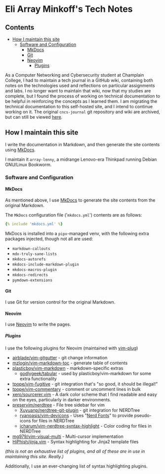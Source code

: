 # Eli Array Minkoff's Tech Notes

## Contents

<!-- vim-markdown-toc GitLab -->

* [How I maintain this site](#how-i-maintain-this-site)
  * [Software and Configuration](#software-and-configuration)
    * [MkDocs](#mkdocs)
    * [Git](#git)
    * [Neovim](#neovim)
      * [Plugins](#plugins)

<!-- vim-markdown-toc -->

As a Computer Networking and Cybersecurity student at Champlain College, I had to maintain a tech journal in a GitHub wiki, containing both notes on the technologies used and reflections on particular assignments and labs. I no longer want to maintain that wiki, now that my studies are complete, but I found the process of working on technical documentation to be helpful in reinforcing the concepts as I learned them. I am migrating the technical documentation to this self-hosted site, and I intend to continue working on it. The original `cncs-journal` git repository and wiki are archived, but can still be viewed [here](https://github.com/eliminmax/cncs-journal/wiki).

## How I maintain this site

I write the documentation in Markdown, and then generate the site contents using [MkDocs](https://www.mkdocs.org/).

I maintain it `array-lenny`, a midrange Lenovo-era Thinkpad running Debian GNU/Linux Bookworm.

### Software and Configuration

#### MkDocs

As mentioned above, I use [MkDocs](https://www.mkdocs.org) to generate the site contents from the original Markdown.

The `MkDocs` configuration file ('`mkdocs.yml`') contents are as follows:

```yaml
{% include 'mkdocs.yml' %}
```

MkDocs is installed into a `pipx`-managed venv, with the following extra packages injected, though not all are used:

* `markdown-callouts`
* `mdx-truly-sane-lists`
* `mkdocs-autorefs`
* `mkdocs-include-markdown-plugin`
* `mkdocs-macros-plugin`
* `mkdocs-redirects`
* `pymdown-extensions`

#### Git

I use Git for version control for the original Markdown.

#### Neovim

I use [Neovim](https://neovim.io) to write the pages.

##### Plugins

I use the following plugins for Neovim (maintained with [vim-plug](https://github.com/junegunn/vim-plug))

* [airblade/vim-gitgutter](https://github.com/airblade/vim-gitgutter/) - git change information
* [mzlogin/vim-markdown-toc](https://github.com/mzlogin/vim-markdown-toc/) - generate table of contents
* [plasticboy/vim-markdown](https://github.com/plasticboy/vim-markdown/) - markdown-specific extras
  * [godlygeek/tabular](https://github.com/godlygeek/tabular/) - used by plasticboy/vim-markdown for some extra functionality
* [tpope/vim-fugitive](https://github.com/tpope/vim-fugitive/) - git integration that's "so good, it should be illegal!"
* [tpope/vim-commentary](https://github.com/tpope/vim-commentary/) - comment or uncomment lines in bulk
* [xero/sourcerer.vim](https://github.com/xero/sourcerer.vim/) - A dark color scheme that I find readable and easy on the eyes, particularly in darker environments.
* [preservim/nerdtree](https://github.com/preservim/nerdtree/) - File tree sidebar for vim
  * [Xuyuanp/nerdtree-git-plugin](https://github.com/Xuyuanp/nerdtree-git-plugin/) - git integration for NERDTree
  * [ryanoasis/vim-devicons](https://github.com/ryanoasis/vim-devicons/) - Uses "[Nerd Fonts](https://github.com/ryanoasis/nerd-fonts)" to provide pseudo-icons for files in NERDTree
  * [jcharum/vim-nerdtree-syntax-highlight](https://github.com/jcharum/vim-nerdtree-syntax-highlight/) - Color coding for files in NERDTree
* [mg979/vim-visual-multi](https://github.com/mg979/vim-visual-multi/) - Multi-cursor implementation
* [HiPhish/jinja.vim](https://github.com/HiPhish/jinja.vim/) - Syntax highlighting for Jinja2 template files

*(this is not an exhaustive list of plugins, and all of these are in use in maintaining this site. Really.)*

Additionally, I use an ever-changing list of syntax highlighting plugins.
